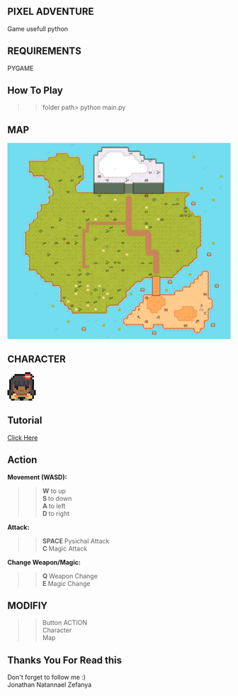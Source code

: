 ## PIXEL ADVENTURE
Game usefull python

## REQUIREMENTS
PYGAME<br>

## How To Play
>> folder path> python main.py

## MAP
![Alt text](https://github.com/JonathanZefanya/Game-Pixel-Adventure/blob/main/graphics/tilemap/ground.png)

## CHARACTER
![Alt text](https://github.com/JonathanZefanya/Game-Pixel-Adventure/blob/main/graphics/test/player.png)

## Tutorial
<a href="https://youtu.be/QU1pPzEGrqw?si=XCoSlQTVt32Od5Aa" target="_blank">Click Here</a>

## Action
<b> Movement (WASD): </b> <br>
>> <b>W</b> to up <br>
>> <b>S </b> to down <br>
>> <b> A </b> to left <br>
>> <b> D </b> to right <br>

<b> Attack: </b> <br>
>> <b> SPACE </b> Pysichal Attack <br>
>> <b> C </b> Magic Attack <br>

<b> Change Weapon/Magic: </b> <br>
>> <b> Q </b> Weapon Change <br>
>> <b> E </b> Magic Change <br>

## MODIFIY 
>> Button ACTION <br>
>> Character <br>
>> Map <br>

## Thanks You For Read this
Don't forget to follow me :) <br>
Jonathan Natannael Zefanya